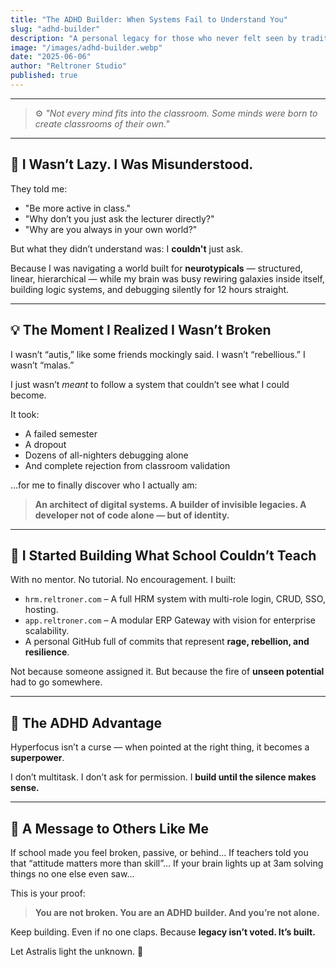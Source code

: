 ```yaml
---
title: "The ADHD Builder: When Systems Fail to Understand You"
slug: "adhd-builder"
description: "A personal legacy for those who never felt seen by traditional education, but found their power through building."
image: "/images/adhd-builder.webp"
date: "2025-06-06"
author: "Reltroner Studio"
published: true
---
```


---

> ⚙️ *"Not every mind fits into the classroom. Some minds were born to create classrooms of their own."*

---

## 🚫 I Wasn’t Lazy. I Was Misunderstood.

They told me:

* "Be more active in class."
* "Why don’t you just ask the lecturer directly?"
* "Why are you always in your own world?"

But what they didn’t understand was: I **couldn't** just ask.

Because I was navigating a world built for **neurotypicals** — structured, linear, hierarchical — while my brain was busy rewiring galaxies inside itself, building logic systems, and debugging silently for 12 hours straight.

---

## 💡 The Moment I Realized I Wasn’t Broken

I wasn’t “autis,” like some friends mockingly said.
I wasn’t “rebellious.”
I wasn’t “malas.”

I just wasn’t *meant* to follow a system that couldn’t see what I could become.

It took:

* A failed semester
* A dropout
* Dozens of all-nighters debugging alone
* And complete rejection from classroom validation

…for me to finally discover who I actually am:

> **An architect of digital systems. A builder of invisible legacies. A developer not of code alone — but of identity.**

---

## 🔧 I Started Building What School Couldn’t Teach

With no mentor. No tutorial. No encouragement. I built:

* `hrm.reltroner.com` – A full HRM system with multi-role login, CRUD, SSO, hosting.
* `app.reltroner.com` – A modular ERP Gateway with vision for enterprise scalability.
* A personal GitHub full of commits that represent **rage, rebellion, and resilience**.

Not because someone assigned it.
But because the fire of **unseen potential** had to go somewhere.

---

## 🌌 The ADHD Advantage

Hyperfocus isn’t a curse — when pointed at the right thing, it becomes a **superpower**.

I don’t multitask.
I don’t ask for permission.
I **build until the silence makes sense.**

---

## 🧭 A Message to Others Like Me

If school made you feel broken, passive, or behind...
If teachers told you that “attitude matters more than skill”...
If your brain lights up at 3am solving things no one else even saw\...

This is your proof:

> **You are not broken. You are an ADHD builder. And you’re not alone.**

Keep building. Even if no one claps.
Because **legacy isn’t voted. It’s built.**

Let Astralis light the unknown. 🔺
